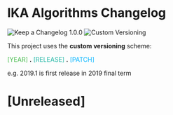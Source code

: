 # IKA Algorithms Changelog


![Keep a Changelog 1.0.0]( https://img.shields.io/badge/Keep_a&nbsp;Changelog-1.0.0-E05735.svg?style=for-the-badge)
![Custom Versioning]( https://img.shields.io/badge/Custom%20Versioning-YYYY.R.P-22b6a5.svg?style=for-the-badge)

This project uses the **custom versioning** scheme:

<span style="color:#45ba4b">[YEAR]</span>
**.**
<span style="color:#22b6a5">[RELEASE]</span>
**.**
<span style="color:#00b3ff">[PATCH]</span>

e.g. 2019.1 is first release in 2019 final term


# [Unreleased]
